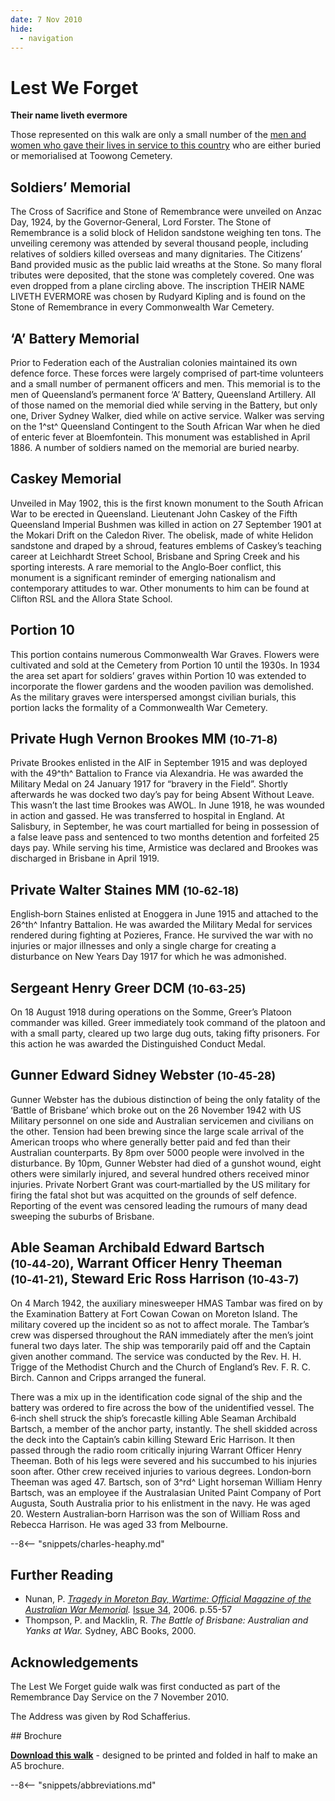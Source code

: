 ```yaml
---
date: 7 Nov 2010
hide:
  - navigation
---
```


# Lest We Forget  

**Their name liveth evermore** 

Those represented on this walk are only a small number of the [men and women who gave their lives in service to this country](https://www.cwgc.org/find-records/find-war-dead/search-results/?CemeteryExact=true&Cemetery=BRISBANE%20GENERAL%20(TOOWONG)%20CEMETERY&Size=100&Page=1) who are either buried or memorialised at Toowong Cemetery.

## Soldiers’ Memorial

The Cross of Sacrifice and Stone of Remembrance were unveiled on Anzac Day, 1924, by the Governor‑General, Lord Forster. The Stone of Remembrance is a solid block of Helidon sandstone weighing ten tons. The unveiling ceremony was attended by several thousand people, including relatives of soldiers killed overseas and many dignitaries. The Citizens’ Band provided music as the public laid wreaths at the Stone. So many floral tributes were deposited, that the stone was completely covered. One was even dropped from a plane circling above. The inscription THEIR NAME LIVETH EVERMORE was chosen by Rudyard Kipling and is found on the Stone of Remembrance in every Commonwealth War Cemetery.

## ‘A’ Battery Memorial

Prior to Federation each of the Australian colonies maintained its own defence force. These forces were largely comprised of part‑time volunteers and a small number of permanent officers and men. This memorial is to the men of Queensland’s permanent force ‘A’ Battery, Queensland Artillery. All of those named on the memorial died while serving in the Battery, but only one, Driver Sydney Walker, died while on active service. Walker was serving on the 1^st^ Queensland Contingent to the South African War when he died of enteric fever at Bloemfontein. This monument was established in April 1886. A number of soldiers named on the memorial are buried nearby.

## Caskey Memorial

Unveiled in May 1902, this is the first known monument to the South African War to be erected in Queensland. Lieutenant John Caskey of the Fifth Queensland Imperial Bushmen was killed in action on 27 September 1901 at the Mokari Drift on the Caledon River. The obelisk, made of white Helidon sandstone and draped by a shroud, features emblems of Caskey’s teaching career at Leichhardt Street School, Brisbane and Spring Creek and his sporting interests. A rare memorial to the Anglo‑Boer conflict, this monument is a significant reminder of emerging nationalism and contemporary attitudes to war. Other monuments to him can be found at Clifton RSL and the Allora State School.

## Portion 10

This portion contains numerous Commonwealth War Graves. Flowers were cultivated and sold at the Cemetery from Portion 10 until the 1930s. In 1934 the area set apart for soldiers’ graves within Portion 10 was extended to incorporate the flower gardens and the wooden pavilion was demolished. As the military graves were interspersed amongst civilian burials, this portion lacks the formality of a Commonwealth War Cemetery.

## Private Hugh Vernon Brookes MM <small>(10‑71‑8)</small>

Private Brookes enlisted in the AIF in September 1915 and was deployed with the 49^th^ Battalion to France via Alexandria. He was awarded the Military Medal on 24 January 1917 for “bravery in the Field”. Shortly afterwards he was docked two day’s pay for being Absent Without Leave. This wasn’t the last time Brookes was AWOL. In June 1918, he was wounded in action and gassed. He was transferred to hospital in England. At Salisbury, in September, he was court martialled for being in possession of a false leave pass and sentenced to two months detention and forfeited 25 days pay. While serving his time, Armistice was declared and Brookes was discharged in Brisbane in April 1919.

## Private Walter Staines MM <small>(10‑62‑18)</small>

English‑born Staines enlisted at Enoggera in June 1915 and attached to the 26^th^ Infantry Battalion. He was awarded the Military Medal for services rendered during fighting at Pozieres, France. He survived the war with no injuries or major illnesses and only a single charge for creating a disturbance on New Years Day 1917 for which he was admonished.

## Sergeant Henry Greer DCM <small>(10‑63‑25)</small>

On 18 August 1918 during operations on the Somme, Greer’s Platoon commander was killed. Greer immediately took command of the platoon and with a small party, cleared up two large dug outs, taking fifty prisoners. For this action he was awarded the Distinguished Conduct Medal.

## Gunner Edward Sidney Webster <small>(10‑45‑28)</small>

Gunner Webster has the dubious distinction of being the only fatality of the ‘Battle of Brisbane’ which broke out on the 26 November 1942 with US Military personnel on one side and Australian servicemen and civilians on the other. Tension had been brewing since the large scale arrival of the American troops who where generally better paid and fed than their Australian counterparts. By 8pm over 5000 people were involved in the disturbance. By 10pm, Gunner Webster had died of a gunshot wound, eight others were similarly injured, and several hundred others received minor injuries. Private Norbert Grant was court‑martialled by the US military for firing the fatal shot but was acquitted on the grounds of self defence. Reporting of the event was censored leading the rumours of many dead sweeping the suburbs of Brisbane.

## Able Seaman Archibald Edward Bartsch <small>(10‑44‑20)</small>, Warrant Officer Henry Theeman <small>(10‑41‑21)</small>, Steward Eric Ross Harrison <small>(10‑43‑7)</small>

On 4 March 1942, the auxiliary minesweeper HMAS Tambar was fired on by the Examination Battery at Fort Cowan Cowan on Moreton Island. The military covered up the incident so as not to affect morale. The Tambar’s crew was dispersed throughout the RAN immediately after the men’s joint funeral two days later. The ship was temporarily paid off and the Captain given another command. The service was conducted by the Rev. H. H. Trigge of the Methodist Church and the Church of England’s Rev. F. R. C. Birch. Cannon and Cripps arranged the funeral.

There was a mix up in the identification code signal of the ship and the battery was ordered to fire across the bow of the unidentified vessel. The 6‑inch shell struck the ship’s forecastle killing Able Seaman Archibald Bartsch, a member of the anchor party, instantly. The shell skidded across the deck into the Captain’s cabin killing Steward Eric Harrison. It then passed through the radio room critically injuring Warrant Officer Henry Theeman. Both of his legs were severed and his succumbed to his injuries soon after. Other crew received injuries to various degrees. London‑born Theeman was aged 47. Bartsch, son of 3^rd^ Light horseman William Henry Bartsch, was an employee if the Australasian United Paint Company of Port Augusta, South Australia prior to his enlistment in the navy. He was aged 20. Western Australian‑born Harrison was the son of William Ross and Rebecca Harrison. He was aged 33 from Melbourne.

--8<-- "snippets/charles-heaphy.md"

## Further Reading

- Nunan, P. *[Tragedy in Moreton Bay, Wartime: Official Magazine of the Australian War Memorial](https://www.awm.gov.au/wartime).* [Issue 34](https://www.awm.gov.au/shop/item/1328272734), 2006. p.55-57
- Thompson, P. and Macklin, R. *The Battle of Brisbane: Australian and Yanks at War.* Sydney, ABC Books, 2000.

## Acknowledgements

The Lest We Forget guide walk was first conducted as part of the Remembrance Day Service on the 7 November 2010. 

The Address was given by Rod Schafferius.

<!-- The Service was arranged by Gavin Stoneley, Metropolitan Funerals. -->

<div class="noprint" markdown="1">
## Brochure

**[Download this walk](../assets/guides/lest-we-forget.pdf)** - designed to be printed and folded in half to make an A5 brochure.

</div>

--8<-- "snippets/abbreviations.md"
